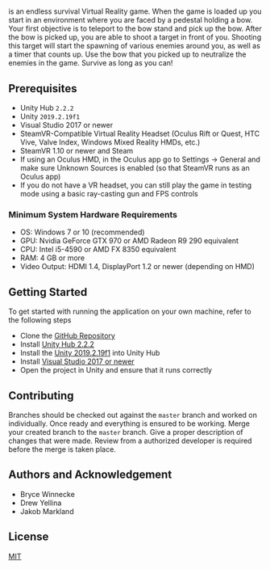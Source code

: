 # <Insert game name here>

<Insert game name here> is an endless survival Virtual Reality game. When the game is loaded up you start in an environment where you are faced by a pedestal holding a bow. Your first objective is to teleport to the bow stand and pick up the bow. After the bow is picked up, you are able to shoot a target in front of you. Shooting this target will start the spawning of various enemies around you, as well as a timer that counts up. Use the bow that you picked up to neutralize the enemies in the game. Survive as long as you can!

## Prerequisites

* Unity Hub `2.2.2`
* Unity `2019.2.19f1`
* Visual Studio 2017 or newer
* SteamVR-Compatible Virtual Reality Headset (Oculus Rift or Quest, HTC Vive, Valve Index, Windows Mixed Reality HMDs, etc.)
* SteamVR 1.10 or newer and Steam
* If using an Oculus HMD, in the Oculus app go to Settings -> General and make sure Unknown Sources is enabled (so that SteamVR runs as an Oculus app)
* If you do not have a VR headset, you can still play the game in testing mode using a basic ray-casting gun and FPS controls

### Minimum System Hardware Requirements

* OS: Windows 7 or 10 (recommended)
* GPU: Nvidia GeForce GTX 970 or AMD Radeon R9 290 equivalent
* CPU: Intel i5-4590 or AMD FX 8350 equivalent
* RAM: 4 GB or more
* Video Output: HDMI 1.4, DisplayPort 1.2 or newer (depending on HMD)

## Getting Started

To get started with running the application on your own machine, refer to the following steps

* Clone the [GitHub Repository](https://github.com/IUS-CS/s20-project-jakob-drew-bryce-a-dog)
* Install [Unity Hub 2.2.2](https://unity3d.com/get-unity/download)
* Install the [Unity 2019.2.19f1](https://unity3d.com/get-unity/download/archive) into Unity Hub
* Install [Visual Studio 2017 or newer](https://visualstudio.microsoft.com/downloads/)
* Open the project in Unity and ensure that it runs correctly 

## Contributing

Branches should be checked out against the `master` branch and worked on individually. Once ready and everything is ensured to be working. Merge your created branch to the `master` branch. Give a proper description of changes that were made. Review from a authorized developer is required before the merge is taken place.

## Authors and Acknowledgement

* Bryce Winnecke
* Drew Yellina
* Jakob Markland

## License

[MIT](https://choosealicense.com/licenses/mit/)